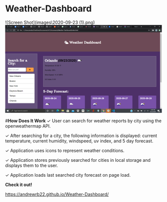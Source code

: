 # **Weather-Dashboard**
![Screen Shot](images\2020-09-23 (1).png)
![Screen Shot](images\2020-09-23.png)



#**How Does It Work**
✓ User can search for weather reports by city using the openweathermap API.

✓ After searching for a city, the following information is displayed: current temperature, current humidity, windspeed, uv index, and 5 day forecast.

✓ Application uses icons to represent weather conditions.

✓ Application stores previously searched for cities in local storage and displays them to the user.

✓ Application loads last searched city forecast on page load.


**Check it out!**

https://andrewrb22.github.io/Weather-Dashboard/
